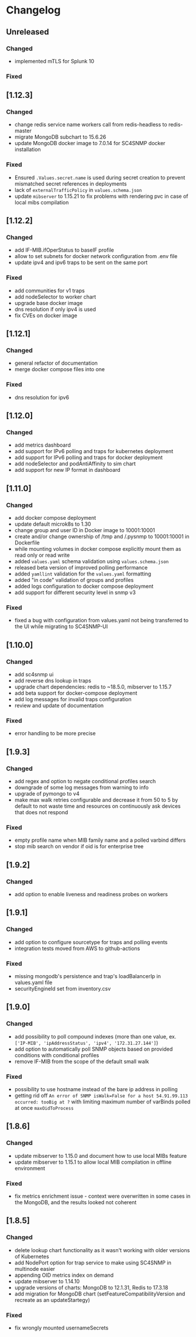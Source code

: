 # Changelog

## Unreleased

### Changed
- implemented mTLS for Splunk 10

### Fixed


## [1.12.3]

### Changed
- change redis service name workers call from redis-headless to redis-master
- migrate MongoDB subchart to 15.6.26
- update MongoDB docker image to 7.0.14 for SC4SNMP docker installation

### Fixed
- Ensured `.Values.secret.name` is used during secret creation to prevent mismatched secret references in deployments
- lack of `externalTrafficPolicy` in `values.schema.json`
- update `mibserver` to 1.15.21 to fix problems with rendering pvc in case of local mibs compilation


## [1.12.2]

### Changed
- add IF-MIB.ifOperStatus to baseIF profile
- allow to set subnets for docker network configuration from .env file
- update ipv4 and ipv6 traps to be sent on the same port

### Fixed
- add communities for v1 traps
- add nodeSelector to worker chart
- upgrade base docker image
- dns resolution if only ipv4 is used
- fix CVEs on docker image

## [1.12.1]

### Changed
- general refactor of documentation
- merge docker compose files into one

### Fixed
- dns resolution for ipv6

## [1.12.0]

### Changed
- add metrics dashboard
- add support for IPv6 polling and traps for kubernetes deployment
- add support for IPv6 polling and traps for docker deployment
- add nodeSelector and podAntiAffinity to sim chart
- add support for new IP format in dashboard

## [1.11.0]

### Changed
- add docker compose deployment
- update default microk8s to 1.30
- change group and user ID in Docker image to 10001:10001
- create and/or change ownership of /tmp and /.pysnmp to 10001:10001 in Dockerfile
- while mounting volumes in docker compose explicitly mount them as read only or read write
- added `values.yaml` schema validation using `values.schema.json`
- released beta version of improved polling performance
- added `yamllint` validation for the `values.yaml` formatting
- added "in code" validation of groups and profiles
- added logs configuration to docker compose deployment
- add support for different security level in snmp v3

### Fixed
- fixed a bug with configuration from values.yaml not being transferred to the UI while migrating to SC4SNMP-UI

## [1.10.0]

### Changed
- add sc4snmp ui
- add reverse dns lookup in traps
- upgrade chart dependencies: redis to ~18.5.0, mibserver to 1.15.7
- add beta support for docker-compose deployment
- add log messages for invalid traps configuration
- review and update of documentation

### Fixed
- error handling to be more precise

## [1.9.3]

### Changed
- add regex and option to negate conditional profiles search
- downgrade of some log messages from warning to info
- upgrade of pymongo to v4
- make max walk retries configurable and decrease it from 50 to 5 by default to not waste time and resources on 
continuously ask devices that does not respond

### Fixed
- empty profile name when MIB family name and a polled varbind differs
- stop mib search on vendor if oid is for enterprise tree

## [1.9.2]

### Changed
- add option to enable liveness and readiness probes on workers

## [1.9.1]

### Changed
- add option to configure sourcetype for traps and polling events
- integration tests moved from AWS to github-actions

### Fixed
- missing mongodb's persistence and trap's loadBalancerIp in values.yaml file
- securityEngineId set from inventory.csv

## [1.9.0]

### Changed
- add possibility to poll compound indexes (more than one value, ex. `['IP-MIB', 'ipAddressStatus', 'ipv4', '172.31.27.144']`)
- add option to automatically poll SNMP objects based on provided conditions with conditional profiles
- remove IF-MIB from the scope of the default small walk

### Fixed
- possibility to use hostname instead of the bare ip address in polling
- getting rid off `An error of SNMP isWalk=False for a host 54.91.99.113 occurred: tooBig at ?` with limiting maximum 
number of varBinds polled at once `maxOidToProcess`

## [1.8.6]

### Changed

- update mibserver to 1.15.0 and document how to use local MIBs feature
- update mibserver to 1.15.1 to allow local MIB compilation in offline environment

### Fixed

- fix metrics enrichment issue - context were overwritten in some cases in the MongoDB, and the results looked not coherent

## [1.8.5]

### Changed

- delete lookup chart functionality as it wasn't working with older versions of Kubernetes
- add NodePort option for trap service to make using SC4SNMP in multinode easier
- appending OID metrics index on demand
- update mibserver to 1.14.10
- upgrade versions of charts: MongoDB to 12.1.31, Redis to 17.3.18
- add migration for MongoDB chart (setFeatureCompatibilityVersion and recreate as an updateStartegy)

### Fixed

- fix wrongly mounted usernameSecrets 